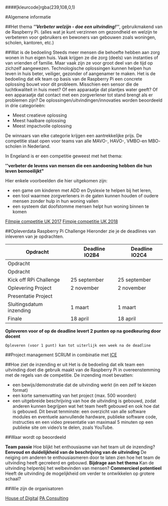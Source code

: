 ####[kleurcode]rgba(239,108,0,1)

#Algemene informatie

##Het thema
***''Verbeter welzijn - doe een uitvinding!''***, gebruikmakend van de Raspberry Pi.
(alles wat je kunt verzinnen om gezondheid en welzijn te verbeteren voor gebruikers en bewoners van gebouwen zoals woningen, scholen, kantoren, etc.)

##Wat is de bedoeling
Steeds meer mensen die behoefte hebben aan zorg wonen in hun eigen huis. Vaak krijgen ze die zorg (deels) van instanties of van vrienden of familie. Maar vaak zijn ze voor groot deel van de tijd op zichzelf aangewezen. Technologische oplossingen kunnen helpen hun leven in huis beter, veiliger, gezonder of aangenamer te maken. Het is de bedoeling dat elk team op basis van de Raspberry Pi een concrete oplossing bouwt voor dit probleem. Misschien een sensor die de luchtkwaliteit in huis meet? Of een apparaatje dat plantjes water geeft? Of een apparaatje dat contact met een zorgverlener tot stand brengt als er problemen zijn? 
De oplossingen/uitvindingen/innovaties worden beoordeeld in drie categorieën:

* Meest creatieve oplossing
* Meest haalbare oplossing
* Meest impactvolle oplossing

De winnaars van elke categorie krijgen een aantrekkelijke prijs. De competitie staat open voor teams van alle MAVO-, HAVO-, VMBO-en MBO- scholen in Nederland. 

In Engeland is er een competitie geweest met het thema:

 **''verbeter de levens van mensen die een aandoening hebben die hun leven bemoeilijkt"**

Hier enkele voorbeelden die hier uitgekomen zijn:

* een game om kinderen met ADD en Dyslexie te helpen bij het leren,
* een tool waarmee zorgverleners in de gaten kunnen houden of oudere mensen zonder hulp in hun woning vallen
* een systeem dat doofstomme mensen helpt hun woning binnen te komen

[Filmpje competitie UK 2017](https://www.paconsulting.com/events/raspberry-pi-competition/)
[Fimpje competitie UK 2018](https://www.youtube.com/watch?v=JhRJrLeThYM)

##Opleverdata Raspberry Pi Challenge
Hieronder zie je de deadlines van inleveren van je opdrachten. 

|&nbsp;Opdracht         | &nbsp; &nbsp; Deadline **IO2B4**| &nbsp; &nbsp; Deadline **IO2C4**|
|---------------  | --------- | -------|
| Opdracht |                        |                                  |
| Opdracht |                        |                                  |
| Kick off RPi Challenge | 25 september | 25 september |
| Oplevering Project | 2 november                       | 2 november |
| Presentatie Project                                          |  |  |
| Sluitingsdatum inzending | 1 maart | 1 maart |
| Finale | 18 april | 18 april |

**Opleveren voor of op de deadline levert 2 punten op na goedkeuring door docent**

``Opleveren (voor 1 punt) kan tot uiterlijk een week na de deadline``

##Project management
SCRUM in combinatie met [ICE](http://www.denkvaardigheid.nl/ice-model/)

##Hoe ziet de inzending er uit
Het is de bedoeling dat elk team een uitvinding doet die gebruik maakt van de Raspberry Pi in overeenstemming met de regels van de competitie. De inzending moet bevatten:

* een bewijs/demonstratie dat de uitvinding werkt (in een zelf te kiezen format)
* een korte samenvatting van het project (max. 500 woorden)
* een uitgebreide beschrijving van hoe de uitvinding is gebouwd, zodat anderen kunnen begrijpen wat het team heeft gebouwd en ook hoe dat is gebouwd. Dit bevat tenminste: een overzicht van alle software modules en eventuele aanvullende hardware, publieke software code, instructies en een video presentatie van maximaal 5 minuten op een publieke site om video’s te delen, zoals YouTube.

##Waar wordt op beoordeeld

**Team passie**
Hoe blijkt het enthousiasme van het team uit de inzending?
**Eenvoud en duidelijkheid van de beschrijving van de uitvinding**
De neiging om anderen te enthousiasmeren door te laten zien hoe het team de uitvinding heeft gecreëerd en gebouwd.
**Bijdrage aan het thema**
Kan de uitvinding helpenbij het welbevinden van mensen?
**Commercieel potentieel**
Heeft de uitvinding de mogelijkheid om verder te ontwikkelen op grotere schaal?

##Wie zijn de organisatoren

[House of Digital](https://www.rocva.nl/Voor-bedrijven/Samenwerken/Publiek-private-samenwerkingen/House-of-Digital)
[PA Consulting](http://www.paconsulting.com/insights/2018/raspberry-pi-nederland)